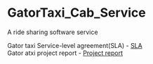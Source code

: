 # GatorTaxi_Cab_Service
A ride sharing software service

Gator taxi Service-level agreement(SLA) - [SLA](GatorTaxi_project_proposal.pdf) <br />
Gator atxi project report - [Project report](ADS_Programming_Report_Anirban_Deb.pdf)
